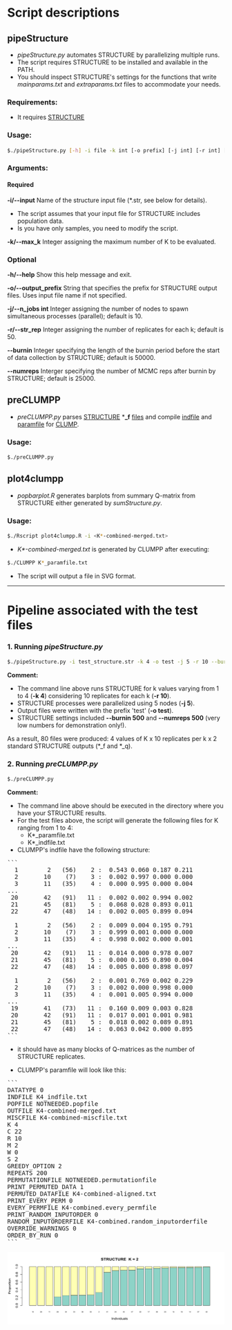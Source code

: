 # Script descriptions
## pipeStructure
- _pipeStructure.py_ automates STRUCTURE by parallelizing multiple runs. 
- The script requires STRUCTURE to be installed and available in the PATH.
- You should inspect STRUCTURE's settings for the functions that write _mainparams.txt_ and _extraparams.txt_ files to accommodate your needs.

### Requirements:
- It requires [STRUCTURE](https://web.stanford.edu/group/pritchardlab/structure_software/release_versions/v2.3.4/html/structure.html)

### Usage:

```bash
$./pipeStructure.py [-h] -i file -k int [-o prefix] [-j int] [-r int] [--burnin int] [--numreps int]
```

### Arguments:
#### Required
**-i/--input**  Name of the structure input file (*.str, see below for details).
- The script assumes that your input file for STRUCTURE includes population data.
- Is you have only samples, you need to modify the script.

**-k/--max_k**  Integer assigning the maximum number of K to be evaluated.

### Optional
**-h/--help**  Show this help message and exit.

**-o/--output_prefix** String that specifies the prefix for STRUCTURE output files. Uses input file name if not specified.

**-j/--n_jobs int**  Integer assigning the number of nodes to spawn simultaneous processes (parallel); default is 10.

**-r/--str_rep** Integer assigning the number of replicates for each k; default is 50.

**--burnin**  Integer specifying the length of the burnin period before the start of data collection by STRUCTURE; default is 50000.

**--numreps** Interger specifying the number of MCMC reps after burnin by STRUCTURE; default is 25000.


## preCLUMPP
- _preCLUMPP.py_ parses [STRUCTURE](https://web.stanford.edu/group/pritchardlab/structure.html) ***_f** [files](https://rosenberglab.stanford.edu/software/CLUMPP_Manual.pdf)
   and compile [indfile](https://rosenberglab.stanford.edu/software/CLUMPP_Manual.pdf) and [paramfile](https://rosenberglab.stanford.edu/software/CLUMPP_Manual.pdf) for [CLUMP](https://rosenberglab.stanford.edu/clumpp.html).

### Usage:
```bash
$./preCLUMPP.py
```
## plot4clumpp
- _popbarplot.R_ generates barplots from summary Q-matrix from STRUCTURE either generated by _sumStructure.py_.

### Usage:
```bash
$./Rscript plot4clumpp.R -i <K*-combined-merged.txt>
```
- _K*-combined-merged.txt_ is generated by CLUMPP after executing:

```bash
$./CLUMPP K*_paramfile.txt
```
- The script will output a file in SVG format.

---

# Pipeline associated with the test files
### 1. Running _pipeStructure.py_

```bash
$./pipeStructure.py -i test_structure.str -k 4 -o test -j 5 -r 10 --burnin 500 --numreps 500
```

**Comment:**
- The command line above runs STRUCTURE for k values varying from 1 to 4 (**-k 4**) considering 10 replicates for each k (**-r 10**).
- STRUCTURE processes were parallelized using 5 nodes (**-j 5**).
- Output files were written with the prefix 'test' (**-o test**).
- STRUCTURE settings included **--burnin 500** and **--numreps 500** (very low numbers for demonstration only!).

As a result, 80 files were produced: 4 values of K x 10 replicates per k x 2 standard STRUCTURE outputs (*_f and *_q).

### 2. Running _preCLUMPP.py_
```bash
$./preCLUMPP.py
```
**Comment:**
- The command line above should be executed in the directory where you have your STRUCTURE results.
- For the test files above, the script will generate the following files for K ranging from 1 to 4:
  - K*_paramfile.txt
  - K*_indfile.txt
- CLUMPP's indfile have the following structure:

<pre>
```
  1        2   (56)    2 :  0.543 0.060 0.187 0.211  
  2       10    (7)    3 :  0.002 0.997 0.000 0.000  
  3       11   (35)    4 :  0.000 0.995 0.000 0.004  
...  
 20       42   (91)   11 :  0.002 0.002 0.994 0.002  
 21       45   (81)    5 :  0.068 0.028 0.893 0.011  
 22       47   (48)   14 :  0.002 0.005 0.899 0.094  
  
  1        2   (56)    2 :  0.009 0.004 0.195 0.791  
  2       10    (7)    3 :  0.999 0.001 0.000 0.000  
  3       11   (35)    4 :  0.998 0.002 0.000 0.001  
...  
 20       42   (91)   11 :  0.014 0.000 0.978 0.007  
 21       45   (81)    5 :  0.000 0.105 0.890 0.004  
 22       47   (48)   14 :  0.005 0.000 0.898 0.097  
  
  1        2   (56)    2 :  0.001 0.769 0.002 0.229  
  2       10    (7)    3 :  0.002 0.000 0.998 0.000  
  3       11   (35)    4 :  0.001 0.005 0.994 0.000  
...  
 19       41   (73)   11 :  0.160 0.009 0.003 0.828  
 20       42   (91)   11 :  0.017 0.001 0.001 0.981  
 21       45   (81)    5 :  0.018 0.002 0.089 0.891  
 22       47   (48)   14 :  0.063 0.042 0.000 0.895  
```
</pre>

  - it should have as many blocks of Q-matrices as the number of STRUCTURE replicates.

- CLUMPP's paramfile will look like this:

<pre>
```
DATATYPE 0  
INDFILE K4_indfile.txt  
POPFILE NOTNEEDED.popfile  
OUTFILE K4-combined-merged.txt  
MISCFILE K4-combined-miscfile.txt  
K 4  
C 22  
R 10  
M 2  
W 0  
S 2  
GREEDY_OPTION 2  
REPEATS 200 
PERMUTATIONFILE NOTNEEDED.permutationfile  
PRINT_PERMUTED_DATA 1  
PERMUTED_DATAFILE K4-combined-aligned.txt  
PRINT_EVERY_PERM 0  
EVERY_PERMFILE K4-combined.every_permfile  
PRINT_RANDOM_INPUTORDER 0  
RANDOM_INPUTORDERFILE K4-combined.random_inputorderfile  
OVERRIDE_WARNINGS 0  
ORDER_BY_RUN 0  
```
</pre>


![example](https://github.com/fplmarques/pipeStructure/blob/main/test_files/k2_barplot.png)




